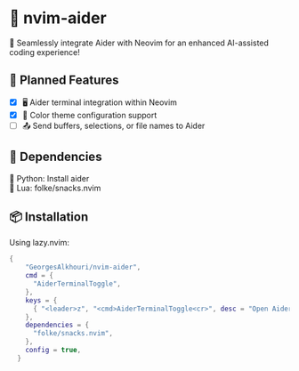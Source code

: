 # 🚀 nvim-aider

🤖 Seamlessly integrate Aider with Neovim for an enhanced AI-assisted coding experience!

## 🌟 Planned Features

- [x] 🖥️ Aider terminal integration within Neovim
- [x] 🎨 Color theme configuration support
- [ ] 📤 Send buffers, selections, or file names to Aider

## 🔗 Dependencies

🐍 Python: Install aider  
🌙 Lua: folke/snacks.nvim

## 📦 Installation

Using lazy.nvim:

```lua
{
    "GeorgesAlkhouri/nvim-aider",
    cmd = {
      "AiderTerminalToggle",
    },
    keys = {
      { "<leader>z", "<cmd>AiderTerminalToggle<cr>", desc = "Open Aider" },
    },
    dependencies = {
      "folke/snacks.nvim",
    },
    config = true,
  }
```
